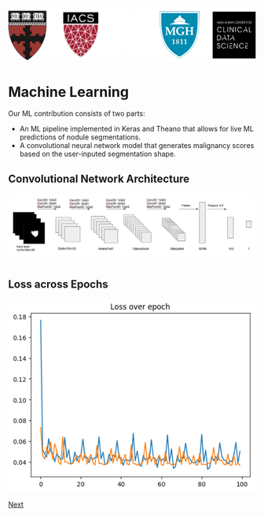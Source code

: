![logos](images/logo5.png)

# Machine Learning

Our ML contribution consists of two parts:

- An ML pipeline implemented in Keras and Theano that allows for live ML predictions of nodule segmentations.
- A convolutional neural network model that generates malignancy scores based on the user-inputed segmentation shape. 

## Convolutional Network Architecture

![1](images/ml/1.png)

## Loss across Epochs
![2](images/ml/2.png)

[Next](http://sakeviewer.com/demo.html)
